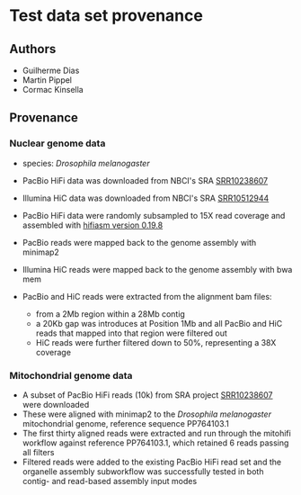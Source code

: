 # Test data set provenance

## Authors

- Guilherme Dias
- Martin Pippel
- Cormac Kinsella

## Provenance

### Nuclear genome data

- species: _Drosophila melanogaster_
- PacBio HiFi data was downloaded from NBCI's SRA [SRR10238607](https://www.ncbi.nlm.nih.gov/sra/SRR10238607)
- Illumina HiC data was downloaded from NBCI's SRA [SRR10512944](https://www.ncbi.nlm.nih.gov/sra/SRR10512944)

- PacBio HiFi data were randomly subsampled to 15X read coverage and assembled with [hifiasm version 0.19.8](https://github.com/chhylp123/hifiasm)
- PacBio reads were mapped back to the genome assembly with minimap2
- Illumina HiC reads were mapped back to the genome assembly with bwa mem

- PacBio and HiC reads were extracted from the alignment bam files:
   - from a 2Mb region within a 28Mb contig
   - a 20Kb gap was introduces at Position 1Mb and all PacBio and HiC reads that mapped into that region were filtered out
   - HiC reads were further filtered down to 50%, representing a 38X coverage

### Mitochondrial genome data

- A subset of PacBio HiFi reads (10k) from SRA project [SRR10238607](https://www.ncbi.nlm.nih.gov/sra/SRR10238607) were downloaded
- These were aligned with minimap2 to the _Drosophila melanogaster_ mitochondrial genome, reference sequence PP764103.1
- The first thirty aligned reads were extracted and run through the mitohifi workflow against reference PP764103.1, which retained 6 reads passing all filters
- Filtered reads were added to the existing PacBio HiFi read set and the organelle assembly subworkflow was successfully tested in both contig- and read-based assembly input modes
